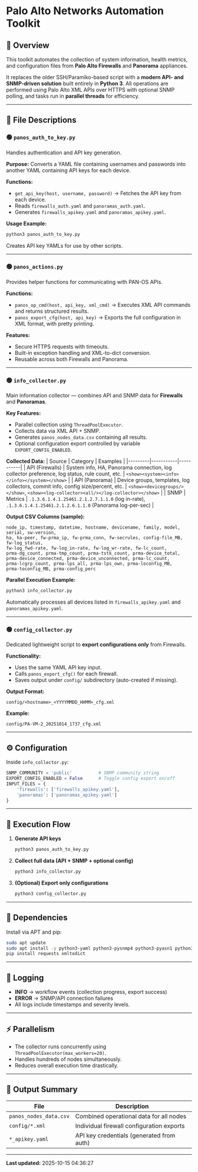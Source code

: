 # Palo Alto Networks Automation Toolkit

## 🧩 Overview
This toolkit automates the collection of system information, health metrics, and configuration files from **Palo Alto Firewalls** and **Panorama** appliances.

It replaces the older SSH/Paramiko-based script with a **modern API- and SNMP-driven solution** built entirely in **Python 3**.
All operations are performed using Palo Alto XML APIs over HTTPS with optional SNMP polling, and tasks run in **parallel threads** for efficiency.

---

## 📂 File Descriptions

### 🟢 `panos_auth_to_key.py`
Handles authentication and API key generation.

**Purpose:**
Converts a YAML file containing usernames and passwords into another YAML containing API keys for each device.

**Functions:**
- `get_api_key(host, username, password)` → Fetches the API key from each device.
- Reads `firewalls_auth.yaml` and `panoramas_auth.yaml`.
- Generates `firewalls_apikey.yaml` and `panoramas_apikey.yaml`.

**Usage Example:**
```bash
python3 panos_auth_to_key.py
```
Creates API key YAMLs for use by other scripts.

---

### 🟢 `panos_actions.py`
Provides helper functions for communicating with PAN-OS APIs.

**Functions:**
- `panos_op_cmd(host, api_key, xml_cmd)` → Executes XML API commands and returns structured results.
- `panos_export_cfg(host, api_key)` → Exports the full configuration in XML format, with pretty printing.

**Features:**
- Secure HTTPS requests with timeouts.
- Built-in exception handling and XML-to-dict conversion.
- Reusable across both Firewalls and Panorama.

---

### 🟢 `info_collector.py`
Main information collector — combines API and SNMP data for **Firewalls** and **Panoramas**.

**Key Features:**
- Parallel collection using `ThreadPoolExecutor`.
- Collects data via XML API + SNMP.
- Generates `panos_nodes_data.csv` containing all results.
- Optional configuration export controlled by variable `EXPORT_CONFIG_ENABLED`.

**Collected Data:**
| Source | Category | Examples |
|---------|-----------|-----------|
| API (Firewalls) | System info, HA, Panorama connection, log collector preference, log status, rule count, etc. | `<show><system><info></info></system></show>` |
| API (Panorama) | Device groups, templates, log collectors, commit info, config size/percent, etc. | `<show><devicegroups/></show>`, `<show><log-collector><all/></log-collector></show>` |
| SNMP | Metrics | `.1.3.6.1.4.1.25461.2.1.2.7.1.1.0` (log in-rate), `.1.3.6.1.4.1.25461.2.1.2.6.1.1.0` (Panorama log-per-sec) |

**Output CSV Columns (sample):**
```
node_ip, timestamp, datetime, hostname, devicename, family, model, serial, sw-version,
ha, ha-peer, fw-prma_ip, fw-prma_conn, fw-secrules, config-file_MB, fw-log_status,
fw-log_fwd-rate, fw-log_in-rate, fw-log_wr-rate, fw-lc_count,
prma-dg_count, prma-tmp_count, prma-tstk_count, prma-device_total,
prma-device_connected, prma-device_unconnected, prma-lc_count,
prma-lcgrp_count, prma-lps_all, prma-lps_own, prma-loconfig_MB,
prma-toconfig_MB, prma-config_perc
```

**Parallel Execution Example:**
```bash
python3 info_collector.py
```
Automatically processes all devices listed in `firewalls_apikey.yaml` and `panoramas_apikey.yaml`.

---

### 🟢 `config_collector.py`
Dedicated lightweight script to **export configurations only** from Firewalls.

**Functionality:**
- Uses the same YAML API key input.
- Calls `panos_export_cfg()` for each firewall.
- Saves output under `config/` subdirectory (auto-created if missing).

**Output Format:**
```
config/<hostname>_<YYYYMMDD_HHMM>_cfg.xml
```

**Example:**
```
config/PA-VM-2_20251014_1737_cfg.xml
```

---

## ⚙️ Configuration

Inside `info_collector.py`:

```python
SNMP_COMMUNITY = 'public'          # SNMP community string
EXPORT_CONFIG_ENABLED = False      # Toggle config export on/off
INPUT_FILES = {
    'firewalls': ['firewalls_apikey.yaml'],
    'panoramas': ['panoramas_apikey.yaml']
}
```

---

## 🧮 Execution Flow

1. **Generate API keys**
   ```bash
   python3 panos_auth_to_key.py
   ```

2. **Collect full data (API + SNMP + optional config)**
   ```bash
   python3 info_collector.py
   ```

3. **(Optional) Export only configurations**
   ```bash
   python3 config_collector.py
   ```

---

## 🧰 Dependencies

Install via APT and pip:

```bash
sudo apt update
sudo apt install -y python3-yaml python3-pysnmp4 python3-pyasn1 python3-pyasn1-modules python3-pyasyncore
pip install requests xmltodict
```

---

## 🧾 Logging

- **INFO** → workflow events (collection progress, export success)
- **ERROR** → SNMP/API connection failures
- All logs include timestamps and severity levels.

---

## ⚡ Parallelism

- The collector runs concurrently using `ThreadPoolExecutor(max_workers=20)`.
- Handles hundreds of nodes simultaneously.
- Reduces overall execution time drastically.

---

## 📁 Output Summary

| File | Description |
|------|--------------|
| `panos_nodes_data.csv` | Combined operational data for all nodes |
| `config/*.xml` | Individual firewall configuration exports |
| `*_apikey.yaml` | API key credentials (generated from auth) |

---

**Last updated:** 2025-10-15 04:36:27
